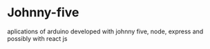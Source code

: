 # Johnny-five
aplications of arduino developed with johnny five, node, express and possibly with react js
